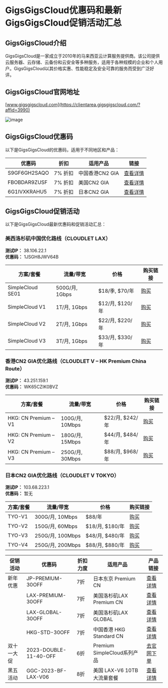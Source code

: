 # GigsGigsCloud优惠码和最新GigsGigsCloud促销活动汇总

## GigsGigsCloud介绍
GigsGigsCloud是一家成立于2010年的马来西亚云计算服务提供商。该公司提供云服务器、云存储、云备份和云安全等多种服务，适用于各种规模的企业和个人用户。GigsGigsCloud以其价格实惠、性能稳定及安全可靠的服务而受到广泛好评。

## GigsGigsCloud官网地址
[www.gigsgigscloud.com](https://clientarea.gigsgigscloud.com/?affid=3990)

![image](https://github.com/eppstncngda/GigsGigsCloud/assets/157688296/0011824d-8f91-43ad-b199-5d2066404885)

## GigsGigsCloud优惠码
以下是GigsGigsCloud的优惠码，适用于不同地区和产品：

| 优惠码         | 折扣     | 适用产品               | 链接                                               |
|--------------|---------|----------------------|----------------------------------------------------|
| S9GF6GH2SAQO | 7% 折扣 | 中国香港CN2 GIA       | [查看详情](https://clientarea.gigsgigscloud.com/?affid=3990)    |
| FBOBDAR9ZUSF | 7% 折扣 | 美国CN2 GIA           | [查看详情](https://clientarea.gigsgigscloud.com/?affid=3990)    |
| 6G1IVXKRAHU5 | 7% 折扣 | 日本CN2 GIA           | [查看详情](https://clientarea.gigsgigscloud.com/?affid=3990)    |

## GigsGigsCloud促销活动

以下是GigsGigsCloud最新优惠码和促销活动汇总：

### 美西洛杉矶中国优化路线（CLOUDLET LAX）
**测试IP：** 38.106.22.1  
**优惠码：** 1JSGH8JWV64B  


| 方案/套餐        | 流量/带宽   | 价格        | 购买链接                                                    |
|-----------------|------------|------------|------------------------------------------------------------|
| SimpleCloud SE01 | 500G/月, 1Gbps | $18/季, $70/年 | [购买](https://clientarea.gigsgigscloud.com/?affid=3990&cmd=cart&action=add&id=362) |
| SimpleCloud V1  | 1T/月, 1Gbps  | $12/月, $120/年 | [购买](https://clientarea.gigsgigscloud.com/?affid=3990&cmd=cart&action=add&id=351) |
| SimpleCloud V2  | 2T/月, 1Gbps  | $22/月, $220/年 | [购买](https://clientarea.gigsgigscloud.com/?affid=3990&cmd=cart&action=add&id=352) |
| SimpleCloud V3  | 3T/月, 1Gbps  | $33/月, $330/年 | [购买](https://clientarea.gigsgigscloud.com/?affid=3990&cmd=cart&action=add&id=353) |

### 香港CN2 GIA优化路线（CLOUDLET V – HK Premium China Route）
**测试IP：** 43.251.159.1  
**优惠码：** WK65CZIK0BVZ  

| 方案/套餐                | 流量/带宽        | 价格          | 购买链接                                                    |
|-------------------------|-----------------|--------------|------------------------------------------------------------|
| HKG: CN Premium – V1    | 100G/月, 10Mbps | $22/月, $242/年 | [购买](https://clientarea.gigsgigscloud.com/?affid=3990&cmd=cart&action=add&id=342) |
| HKG: CN Premium – V2    | 180G/月, 15Mbps | $44/月, $484/年 | [购买](https://clientarea.gigsgigscloud.com/?affid=3990&cmd=cart&action=add&id=343) |
| HKG: CN Premium – V3    | 250G/月, 30Mbps | $88/月, $968/年 | [购买](https://clientarea.gigsgigscloud.com/?affid=3990&cmd=cart&action=add&id=344) |

### 日本CN2 GIA优化路线（CLOUDLET V TOKYO）
**测试IP：** 103.68.223.1  
**优惠码：** 暂无  

| 方案/套餐  | 流量/带宽           | 价格              | 购买链接                                                    |
|-----------|---------------------|------------------|------------------------------------------------------------|
| TYO-V1    | 300G/月, 10Mbps     | $88/年           | [购买](https://clientarea.gigsgigscloud.com/?affid=3990&cmd=cart&action=add&id=296) |
| TYO-V2    | 150G/月, 60Mbps     | $18/月, $180/年  | [购买](https://clientarea.gigsgigscloud.com/?affid=3990&cmd=cart&action=add&id=293) |
| TYO-V3    | 250G/月, 100Mbps    | $48/月, $480/年  | [购买](https://clientarea.gigsgigscloud.com/?affid=3990&cmd=cart&action=add&id=294) |
| TYO-V4    | 250G/月, 200Mbps    | $88/月, $880/年  | [购买](https://clientarea.gigsgigscloud.com/?affid=3990&cmd=cart&action=add&id=295) |


| 促销活动     | 优惠码                     | 折扣力度 | 适用产品                         | 产品链接                                                    |
|------------|----------------------------|---------|--------------------------------|------------------------------------------------------------|
| 新年优惠     | JP-PREMIUM-30OFF           | 7折      | 日本东京 Premium CN            | [查看详情](https://clientarea.gigsgigscloud.com/?cmd=cart&action=add&id=467&affid=3990) |
|            | LAX-PREMIUM-30OFF           | 7折      | 美国洛杉矶LAX Premium CN       | [查看详情](https://clientarea.gigsgigscloud.com/?cmd=cart&action=add&id=370&affid=3990) |
|            | LAX-GLOBAL-30OFF            | 7折      | 美国洛杉矶LAX GLOBAL           | [查看详情](https://clientarea.gigsgigscloud.com/?cmd=cart&action=add&id=429&affid=3990) |
|            | HKG-STD-30OFF               | 7折      | 中国香港 HKG Standard CN       | [查看详情](https://clientarea.gigsgigscloud.com/?cmd=cart&action=add&id=335&affid=3990) |
| 双十一大促   | 2023-DOUBLE-11-40-OFF      | 6折      | Premium SimpleCloud系列产品    | [去官网下单](https://clientarea.gigsgigscloud.com/?affid=3990) |
| 黑五活动     | GGC-2023-BF-LAX-V06        | 8折      | 美国 LAX-V6 10TB 大流量套餐    | [查看详情](https://clientarea.gigsgigscloud.com/?cmd=cart&action=add&id=505&affid=3990) |


